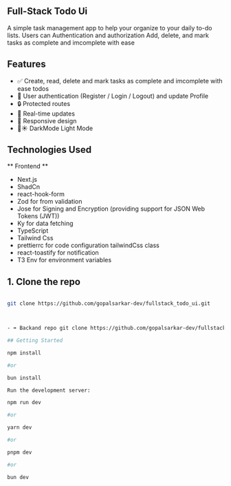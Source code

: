 ## Full-Stack Todo Ui

A simple task management app to help your organize to your daily to-do lists. Users can Authentication and authorization Add, delete, and mark tasks as complete and imcomplete with ease

## Features

- ✅ Create, read, delete and mark tasks as complete and imcomplete with ease todos
- 👥 User authentication (Register / Login / Logout) and update Profile
- 🔒 Protected routes
- 🔁 Real-time updates
- 📲 Responsive design
- 🌙☀️ DarkMode Light Mode

## Technologies Used

** Frontend **

- Next.js
- ShadCn
- react-hook-form
- Zod for from validation
- Jose for Signing and Encryption (providing support for JSON Web Tokens (JWT))
- Ky for data fetching
- TypeScript
- Tailwind Css
- prettierrc for code configuration tailwindCss class
- react-toastify for notification
- T3 Env for environment variables

## 1. Clone the repo

```bash

git clone https://github.com/gopalsarkar-dev/fullstack_todo_ui.git



- ➡️ Backand repo git clone https://github.com/gopalsarkar-dev/fullstack_todo_server.git

## Getting Started

npm install

#or

bun install

Run the development server:

npm run dev

#or

yarn dev

#or

pnpm dev

#or

bun dev
```
